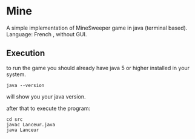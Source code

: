 # Mine
A simple implementation of MineSweeper game in java (terminal based).
Language: French , without GUI.

## Execution

to run the game you should already have java 5 or higher installed in your system.
```
java --version
```
will show you your java version.

after that to execute the program:
```
cd src
javac Lanceur.java
java Lanceur
```
